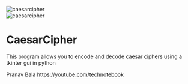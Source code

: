 ![caesarcipher](https://user-images.githubusercontent.com/40372979/129133220-3605f363-9085-4d6a-b9f1-4bc5ff055467.png)
<br />
![caesarcipher](https://user-images.githubusercontent.com/40372979/129133337-398de8b2-91d8-4443-bedb-d87bbc246c48.png)


# CaesarCipher

This program allows you to encode and decode caesar ciphers using a tkinter gui in python

Pranav Bala
https://youtube.com/technotebook
